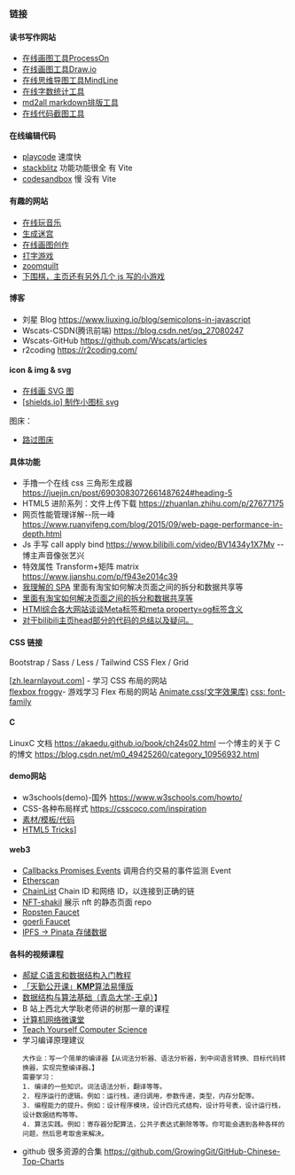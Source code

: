 

### 链接

#### 读书写作网站

- [在线画图工具ProcessOn](https://www.processon.com/)
- [在线画图工具Draw.io](https://app.diagrams.net/)
- [在线思维导图工具MindLine](http://www.mindline.cn/webapp)
- [在线字数统计工具](https://www.eteste.com/)
- [md2all markdown排版工具](http://md.aclickall.com/)
- [在线代码截图工具](https://carbon.now.sh/)

#### 在线编辑代码

- [playcode](https://playcode.io/943013/) 速度快
- [stackblitz](stackblitz.com) 功能功能很全 有 Vite 
- [codesandbox](codesandbox.io)  慢 没有 Vite

#### 有趣的网站

- [在线玩音乐](https://aidn.jp/mikutap/)
- [生成迷宫](http://www.mazegenerator.net/)
- [在线画图创作](https://flipanim.com/)
- [打字游戏](https://zty.pe/) 
- [zoomquilt](http://zoomquilt.org/)
- [下围棋，主页还有另外几个 js 写的小游戏](http://159.75.26.117:9471/chess/)

#### 博客

- 刘星 Blog https://www.liuxing.io/blog/semicolons-in-javascript
- Wscats-CSDN(腾讯前端) https://blog.csdn.net/qq_27080247
- Wscats-GitHub https://github.com/Wscats/articles
- r2coding https://r2coding.com/

#### icon & img & svg

- [在线画 SVG 图](https://yqnn.github.io/svg-path-editor)
- [[shields.io] 制作小图标 svg](https://shields.io/)

图床：
- [路过图床](https://imgtu.com/)

#### 具体功能

- 手撸一个在线 css 三角形生成器 https://juejin.cn/post/6903083072661487624#heading-5
- HTML5 进阶系列：文件上传下载 https://zhuanlan.zhihu.com/p/27677175
- 网页性能管理详解--阮一峰 https://www.ruanyifeng.com/blog/2015/09/web-page-performance-in-depth.html
- Js 手写 call apply bind https://www.bilibili.com/video/BV1434y1X7Mv -- 博主声音像张艺兴
- 特效属性 Transform+矩阵 matrix https://www.jianshu.com/p/f943e2014c39
- [我理解的 SPA](https://jiongks.name/blog/spa-i-understand) 里面有淘宝如何解决页面之间的拆分和数据共享等
- [里面有淘宝如何解决页面之间的拆分和数据共享等](https://jiongks.name/blog/our-image-workflow)
- [HTMl综合各大网站谈谈Meta标签和meta property=og标签含义](https://blog.csdn.net/weixin_40916042/article/details/88387367)
- [对于bilibili主页head部分的代码的总结以及疑问。](https://www.cnblogs.com/asablog/p/10661498.html)

#### CSS 链接

Bootstrap / Sass / Less / Tailwind CSS
Flex / Grid

[[zh.learnlayout.com](http://zh.learnlayout.com)] - 学习 CSS 布局的网站  
[flexbox froggy](http://flexboxfroggy.com)- 游戏学习 Flex 布局的网站
[Animate.css(文字效果库)](https://animate.style)
[css: font-family](https://blog.csdn.net/yuemu26/article/details/7004581)

#### C

LinuxC 文档 https://akaedu.github.io/book/ch24s02.html
一个博主的关于 C 的博文 https://blog.csdn.net/m0_49425260/category_10956932.html

#### demo网站

- w3schools(demo)-国外 https://www.w3schools.com/howto/
- CSS-各种布局样式 https://csscoco.com/inspiration
- [素材/模板/代码](www.dowebok.com)
- [HTML5 Tricks](https://www.html5tricks.com)]

#### web3

- [Callbacks Promises Events](https://web3js.readthedocs.io/en/v1.7.4/callbacks-promises-events.html#callbacks-promises-events) 调用合约交易的事件监测 Event 
- [Etherscan](https://etherscan.io/)
- [ChainList](https://chainlist.org/zh) Chain ID 和网络 ID，以连接到正确的链 
- [NFT-shakil](https://github.com/mdshakil32/NFT-shakil) 展示 nft 的静态页面 repo 
- [Ropsten Faucet](https://faucet.metamask.io)
- [goerli Faucet](https://goerlifaucet.com)
- [IPFS -> Pinata 存储数据](https://app.pinata.cloud/pinmanager)


#### 各科的视频课程

- [郝斌 C语言和数据结构入门教程](https://www.bilibili.com/video/BV1UU4y1V7Nm)
- [「天勤公开课」**KMP**算法易懂版](https://www.bilibili.com/video/BV1jb411V78H)
- [数据结构与算法基础（青岛大学-王卓）](https://www.bilibili.com/video/BV1nJ411V7bd)】
- B 站上西北大学耿老师讲的树那一章的课程
- [计算机网络微课堂](https://www.bilibili.com/video/BV1c4411d7jb)
- [Teach Yourself Computer Science](https://teachyourselfcs.com/)
- 学习编译原理建议
  ```
  大作业：写一个简单的编译器【从词法分析器、语法分析器，到中间语言转换、目标代码转换器，实现完整编译器。】
  需要学习：
  1. 编译的一些知识。词法语法分析，翻译等等。
  2. 程序运行的逻辑。例如：运行栈，递归调用，参数传递，类型，内存分配等。
  3. 编程能力的提升。例如：设计程序模块，设计四元式结构，设计符号表，设计运行栈，设计数据结构等等。
  4. 算法实践。例如：寄存器分配算法，公共子表达式删除等等。你可能会遇到各种各样的问题，然后思考取舍来解决。
  ```
- github 很多资源的合集 https://github.com/GrowingGit/GitHub-Chinese-Top-Charts
